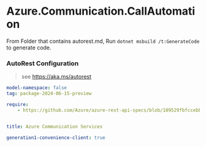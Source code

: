 # Azure.Communication.CallAutomation

From Folder that contains autorest.md, Run `dotnet msbuild /t:GenerateCode` to generate code.

### AutoRest Configuration
> see https://aka.ms/autorest

```yaml
model-namespace: false
tag: package-2024-06-15-preview

require:
    - https://github.com/Azure/azure-rest-api-specs/blob/109529fbfccebbacb0a731d433949c0eaed4e8b2/specification/communication/data-plane/CallAutomation/readme.md


title: Azure Communication Services

generation1-convenience-client: true
```
